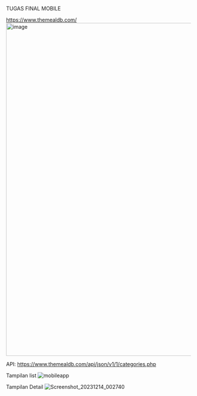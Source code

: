 TUGAS FINAL MOBILE

https://www.themealdb.com/
<img width="908" alt="image" src="https://github.com/nadyaps/final_app_mobile/assets/127004154/28e9390a-b4fb-4d20-83e4-73da2fa5d227">

API: https://www.themealdb.com/api/json/v1/1/categories.php

Tampilan list 
![mobileapp](https://github.com/nadyaps/final_app_mobile/assets/127004154/c67eb64c-9d45-4120-9f31-dbd68a9a7fdf)

Tampilan Detail
![Screenshot_20231214_002740](https://github.com/nadyaps/final_app_mobile/assets/127004154/6dfa3ca1-3353-4576-839f-f95f10d9c115)
